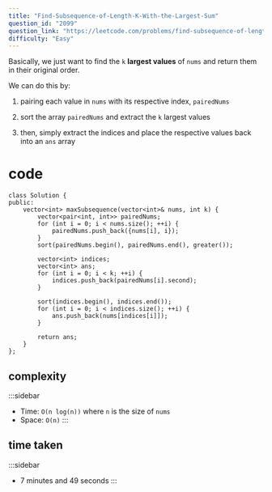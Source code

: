 ```yaml
---
title: "Find-Subsequence-of-Length-K-With-the-Largest-Sum"
question_id: "2099"
question_link: "https://leetcode.com/problems/find-subsequence-of-length-k-with-the-largest-sum/"
difficulty: "Easy"
---
```


Basically, we just want to find the `k` **largest values** of `nums` and return them in their original order.

We can do this by:

1. pairing each value in `nums` with its respective index, `pairedNums`

2. sort the array `pairedNums` and extract the `k` largest values

3. then, simply extract the indices and place the respective values back into an `ans` array

# cod<span>e</span>

```{.cpp}
class Solution {
public:
    vector<int> maxSubsequence(vector<int>& nums, int k) {
        vector<pair<int, int>> pairedNums;
        for (int i = 0; i < nums.size(); ++i) {
            pairedNums.push_back({nums[i], i});
        }
        sort(pairedNums.begin(), pairedNums.end(), greater());

        vector<int> indices;
        vector<int> ans;
        for (int i = 0; i < k; ++i) {
            indices.push_back(pairedNums[i].second);
        }
        
        sort(indices.begin(), indices.end());
        for (int i = 0; i < indices.size(); ++i) {
            ans.push_back(nums[indices[i]]);
        }

        return ans;
    }
};
```

## complexit<span>y</span>

:::sidebar
- Time: `O(n log(n))` where `n` is the size of `nums`
- Space: `O(n)` 
:::

## time take<span>n</span>

:::sidebar
- 7 minutes and 49 seconds
:::
